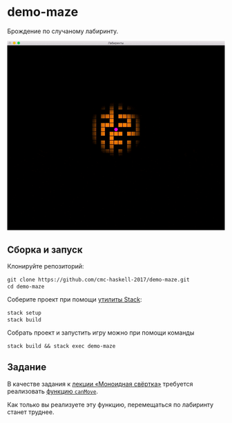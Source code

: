 # demo-maze

Брождение по случаному лабиринту.

![Лабиринт.](images/demo-maze.gif)

## Сборка и запуск

Клонируйте репозиторий:

```
git clone https://github.com/cmc-haskell-2017/demo-maze.git
cd demo-maze
```

Соберите проект при помощи [утилиты Stack](https://www.haskellstack.org):

```
stack setup
stack build
```

Собрать проект и запустить игру можно при помощи команды

```
stack build && stack exec demo-maze
```

## Задание

В качестве задания к [лекции «Моноидная свёртка»](https://youtu.be/JOYh5ngQzxU) требуется
реализовать [функцию `canMove`](https://github.com/cmc-haskell-2017/demo-maze/blob/master/src/Maze.hs#L121-L123).

Как только вы реализуете эту функцию, перемещаться по лабиринту станет труднее.

